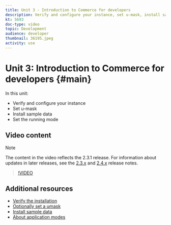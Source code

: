 ```yaml
---
title: Unit 3 - Introduction to Commerce for developers 
description: Verify and configure your instance, set u-mask, install sample data, set proper running mode
kt: 5693
doc-type: video
topic: Development
audience: developer
thumbnail: 36195.jpeg
activity: use
---
```

# Unit 3: Introduction to Commerce for developers {#main}

In this unit:

- Verify and configure your instance
- Set u-mask
- Install sample data
- Set the running mode

## Video content

>[!NOTE]
>
>The content in the video reflects the 2.3.1 release. For information about updates in later releases, see the [ 2.3.x](https://devdocs.magento.com/guides/v2.3/release-notes/bk-release-notes.html) and [2.4.x](https://devdocs.magento.com/guides/v2.4/release-notes/bk-release-notes.html) release notes.

>[!VIDEO](https://video.tv.adobe.com/v/36195?quality=12&learn=on)

## Additional resources

- [Verify the installation](https://devdocs.magento.com/guides/v2.4/install-gde/install/verify.html)
- [Optionally set a umask](https://devdocs.magento.com/guides/v2.4/install-gde/install/post-install-umask.html)
- [Install sample data](https://devdocs.magento.com/guides/v2.4/install-gde/install/sample-data-after-magento.html)
- [About application modes](https://devdocs.magento.com/guides/v2.4/config-guide/bootstrap/magento-modes.html)

